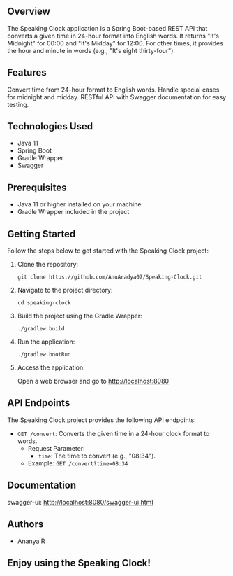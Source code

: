 ## Overview
The Speaking Clock application is a Spring Boot-based REST API that converts a given time in 24-hour format into English words. It returns "It's Midnight" for 00:00 and "It's Midday" for 12:00. For other times, it provides the hour and minute in words (e.g., "It's eight thirty-four").

## Features
Convert time from 24-hour format to English words. Handle special cases for midnight and midday. RESTful API with Swagger documentation for easy testing.

## Technologies Used
- Java 11
- Spring Boot
- Gradle Wrapper
- Swagger

## Prerequisites

- Java 11 or higher installed on your machine
- Gradle Wrapper included in the project

## Getting Started

Follow the steps below to get started with the Speaking Clock project:

1. Clone the repository:

   ```shell
   git clone https://github.com/AnuAradya07/Speaking-Clock.git
   ```

2. Navigate to the project directory:

   ```shell
   cd speaking-clock
   ```

3. Build the project using the Gradle Wrapper:

   ```shell
   ./gradlew build
   ```

4. Run the application:

   ```shell
   ./gradlew bootRun
   ```

5. Access the application:

   Open a web browser and go to [http://localhost:8080](http://localhost:8080)

## API Endpoints

The Speaking Clock project provides the following API endpoints:

- `GET /convert`: Converts the given time in a 24-hour clock format to words.
  - Request Parameter:
    - `time`: The time to convert (e.g., "08:34").
  - Example: `GET /convert?time=08:34`

## Documentation

swagger-ui: [http://localhost:8080/swagger-ui.html](http://localhost:8080/swagger-ui.html)


## Authors

- Ananya R
  
## Enjoy using the Speaking Clock!
